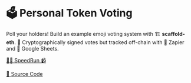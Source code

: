 # 🗳 Personal Token Voting

Poll your holders! Build an example emoji voting system with 🏗 **scaffold-eth**. 🔏 Cryptographically signed votes but tracked off-chain with 📡 Zapier and 📑 Google Sheets.

[🏃‍♂️ SpeedRun 📹](https://youtu.be/Q5zgxcQtwWI)

[💾 Source Code](https://github.com/austintgriffith/scaffold-eth/tree/emoji-vote-dev)

